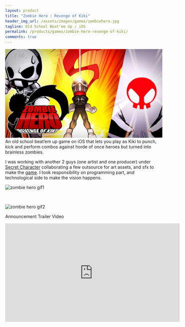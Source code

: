 ```yaml
---
layout: product
title: "Zombie Hero : Revenge of Kiki"
header_img_url: /assets/images/games/zombiehero.jpg
tagline: Old School Beat'em Up / iOS
permalink: /products/games/zombie-hero-revenge-of-kiki/
comments: true
---
```


<center><img src="/assets/images/games/zombiehero.jpg" alt="Zombie Hero : Revenge of Kiki"/></center>  
An old school beat’em up game on iOS that lets you play as Kiki to punch, kick and perform combos against horde of once heroes but turned into brainless zombies.

I was working with another 2 guys (one artist and one producer) under [Secret Character](http://secret-character.com/) collaborating a few outsource for art assets, and sfx to make the [game](http://zombie-hero.com/).
I took responsibility on programming part, and technological side to make the vision happens.

![zombie hero gif1](http://zombie-hero.com/zh-landingpage/images/zh-gif1.gif)

<br/>

![zombie hero gif2](http://zombie-hero.com/zh-landingpage/images/zh-gif2.gif)

Announcement Trailer Video

<center><iframe width="560" height="315" src="https://www.youtube.com/embed/gEEC5z4cuQg" frameborder="0" gesture="media" allow="encrypted-media" allowfullscreen></iframe></center>
